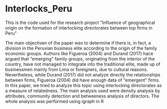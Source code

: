 # Interlocks_Peru

This is the code used for the research project "Influence of geographical origin on the formation of interlocking directorates between top firms in Peru"

The main objectiven of the paper was to determine if there is, in fact, a division in the Peruvian business elite according to the origin of the family economic groups. Authors like Figueroa (2004) and Durand (2017) hace argued that "emerging" family groups, originating from the interior of the country, have not managed to integrate into the traditional elite, made up of businessmen mainly from Lima or foreigners, due to cultural reasons. Nevertheless, while Durand (2017) did not analyze directly the relationships between firms, Figueroa (2004) did have enough data of "emergent" firms. In this paper, we tried to analyze this topic using interlocking directorates as a measure of relatedness. The main analysis used were density analysis by attributes, community detection and betweeness analysis of directors. The whole analysis was performed using igraph in R
